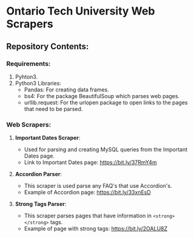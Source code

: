 # Ontario Tech University Web Scrapers



## Repository Contents:

### Requirements:
   1. Pyhton3.
   2. Python3 Libraries:
        - Pandas: For creating data frames.
        - bs4: For the package BeautifulSoup which parses web pages.
        - urllib.request: For the urlopen package to open links to the pages that need to be parsed.
        
### Web Scrapers:
   1. __Important Dates Scraper__:
        - Used for parsing and creating MySQL queries from the Important Dates page.
        - Link to Important Dates page: https://bit.ly/37RmY4m
        
   2. __Accordion Parser__:
        - This scraper is used parse any FAQ's that use Accordion's.
        - Example of Accordion page: https://bit.ly/33xnEsD
     
   3. __Strong Tags Parser__:
        - This scraper parses pages that have information in ```<strong></strong>``` tags. 
        - Example of page with strong tags: https://bit.ly/2OALU8Z
        

